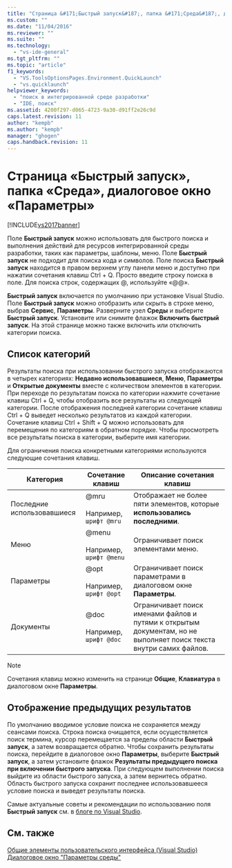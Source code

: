 ```yaml
---
title: "Страница &#171;Быстрый запуск&#187;, папка &#171;Среда&#187;, диалоговое окно &#171;Параметры&#187; | Microsoft Docs"
ms.custom: ""
ms.date: "11/04/2016"
ms.reviewer: ""
ms.suite: ""
ms.technology: 
  - "vs-ide-general"
ms.tgt_pltfrm: ""
ms.topic: "article"
f1_keywords: 
  - "VS.ToolsOptionsPages.Environment.QuickLaunch"
  - "vs.quicklaunch"
helpviewer_keywords: 
  - "поиск в интегрированной среде разработки"
  - "IDE, поиск"
ms.assetid: 4200f297-d065-4723-9a30-d91ff2e26c9d
caps.latest.revision: 11
author: "kempb"
ms.author: "kempb"
manager: "ghogen"
caps.handback.revision: 11
---
```

# Страница &#171;Быстрый запуск&#187;, папка &#171;Среда&#187;, диалоговое окно &#171;Параметры&#187;
[!INCLUDE[vs2017banner](../../code-quality/includes/vs2017banner.md)]

Поле **Быстрый запуск** можно использовать для быстрого поиска и выполнения действий для ресурсов интегрированной среды разработки, таких как параметры, шаблоны, меню.  Поле **Быстрый запуск** не подходит для поиска кода и символов.  Поле поиска **Быстрый запуск** находится в правом верхнем углу панели меню и доступно при нажатии сочетания клавиш Ctrl \+ Q.  Просто введите строку поиска в поле.  Для поиска строк, содержащих @, используйте «@@».  
  
 **Быстрый запуск** включается по умолчанию при установке Visual Studio.  Поле **Быстрый запуск** можно отобразить или скрыть в строке меню, выбрав **Сервис**, **Параметры**.  Разверните узел **Среды** и выберите **Быстрый запуск**.  Установите или снимите флажок **Включить быстрый запуск**.  На этой странице можно также включить или отключить категории поиска.  
  
## Список категорий  
 Результаты поиска при использовании быстрого запуска отображаются в четырех категориях: **Недавно использовавшиеся**, **Меню**, **Параметры** и **Открытые документы** вместе с количеством элементов в категории.  При переходе по результатам поиска по категории нажмите сочетание клавиш Ctrl \+ Q, чтобы отобразить все результаты из следующей категории.  После отображения последней категории сочетание клавиш Ctrl \+ Q выведет несколько результатов из каждой категории.  Сочетание клавиш Ctrl \+ Shift \+ Q можно использовать для перемещения по категориям в обратном порядке.  Чтобы просмотреть все результаты поиска в категории, выберите имя категории.  
  
 Для ограничения поиска конкретными категориями используются следующие сочетания клавиш.  
  
|Категория|Сочетание клавиш|Описание сочетания клавиш|  
|---------------|----------------------|-------------------------------|  
|Последние использовавшиеся|@mru<br /><br /> Например, `шрифт @mru`|Отображает не более пяти элементов, которые **использовались последними**.|  
|Меню|@menu<br /><br /> Например, `шрифт @menu`|Ограничивает поиск элементами меню.|  
|Параметры|@opt<br /><br /> Например, `шрифт @opt`|Ограничивает поиск параметрами в диалоговом окне **Параметры**.|  
|Документы|@doc<br /><br /> Например, `шрифт @doc`|Ограничивает поиск именами файлов и путями к открытым документам, но не выполняет поиск текста внутри самих файлов.|  
  
> [!NOTE]
>  Сочетания клавиш можно изменить на странице **Общие**, **Клавиатура** в диалоговом окне **Параметры**.  
  
## Отображение предыдущих результатов  
 По умолчанию вводимое условие поиска не сохраняется между сеансами поиска.  Строка поиска очищается, если осуществляется поиск термина, курсор перемещается за пределы области **Быстрый запуск**, а затем возвращается обратно.  Чтобы сохранить результаты поиска, перейдите в диалоговое окно **Параметры**, выберите **Быстрый запуск**, а затем установите флажок **Результаты предыдущего поиска при включении быстрого запуска**.  При следующем выполнении поиска выйдите из области быстрого запуска, а затем вернитесь обратно. Область быстрого запуска сохранит последнее использовавшееся условие поиска и выведет результаты поиска.  
  
 Самые актуальные советы и рекомендации по использованию поля **Быстрый запуск** см. в [блоге по Visual Studio](http://go.microsoft.com/fwlink/?LinkId=236054).  
  
## См. также  
 [Общие элементы пользовательского интерфейса \(Visual Studio\)](../../ide/reference/general-user-interface-elements-visual-studio.md)   
 [Диалоговое окно "Параметры среды"](../../ide/reference/environment-options-dialog-box.md)